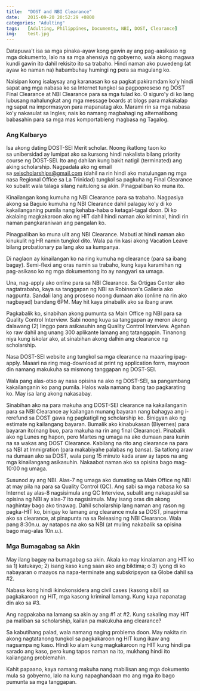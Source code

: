 ```yaml
---
title:  "DOST and NBI Clearance"
date:   2015-09-20 20:52:29 +0800
categories: "Adulting"
tags:   [Adulting, Philippines, Documents, NBI, DOST, Clearance]
img:    test.jpg
---
```

Datapuwa't isa sa mga pinaka-ayaw kong gawin ay ang pag-aasikaso ng mga dokumento, lalo na sa mga ahensiya ng gobyerno, wala akong magawa kundi gawin ito dahil rekisito ito sa trabaho. Hindi naman ako puwedeng (at ayaw ko naman na) habambuhay humingi ng pera sa magulang ko.

Naisipan kong isalaysay ang karanasan ko sa pagkat pakiramdam ko'y hindi sapat ang mga nabasa ko sa Internet tungkol sa pagpoproseso ng DOST Final Clearance at NBI Clearance para sa mga tulad ko. O siguro'y di ko lang lubusang nahalungkat ang mga message boards at blogs para makakalap ng sapat na impormasyon para mapanatag ako. Marami rin sa mga nabasa ko'y nakasulat sa Ingles; nais ko namang magbahagi ng alternatibong babasahin para sa mga mas komportableng magbasa ng Tagalog.

<h3>Ang Kalbaryo</h3>

Isa akong dating DOST-SEI Merit scholar. Noong ikatlong taon ko sa unibersidad ay lumipat ako sa kursong hindi nakalista bilang priority course ng DOST-SEI. Ito ang dahilan kung bakit natigil (terminated) ang aking scholarship. Nagpadala ako ng email sa seischolarships@gmail.com (dahil na rin hindi ako matulungan ng mga nasa Regional Office sa La Trinidad) tungkol sa pagkuha ng Final Clearance ko subalit wala talaga silang naitulong sa akin. Pinagpaliban ko muna ito.

Kinailangan kong kumuha ng NBI Clearance para sa trabaho. Nagpasiya akong sa Baguio kumuha ng NBI Clearance dahil palagay ko'y di ko kakailanganing pumila nang kehaba-haba o ketagal-tagal doon. Di ko akalaing magkakaroon ako ng HIT dahil hindi naman ako kriminal, hindi rin naman pangkaraniwan ang pangalan ko.

Pinagpaliban ko muna ulit ang NBI Clearance. Mabuti at hindi naman ako kinukulit ng HR namin tungkol dito. Wala pa rin kasi akong Vacation Leave bilang probationary pa lang ako sa kumpanya.

Di naglaon ay kinailangan ko na ring kumuha ng clearance (para sa ibang bagay). Semi-flexi ang oras namin sa trabaho, kung kaya karamihan ng pag-asikaso ko ng mga dokumentong ito ay nangyari sa umaga.

Una, nag-apply ako online para sa NBI Clearance. Sa Ortigas Center ako nagtatrabaho, kaya sa tanggapan ng NBI sa Robinson's Galleria ako nagpunta. Sandali lang ang proseso noong dumaan ako (online na rin ako nagbayad) bandang 6PM. May hit kaya pinabalik ako sa ibang araw.

Pagkabalik ko, sinabihan akong pumunta sa Main Office ng NBI para sa Quality Control Interview. Sabi noong kuya sa tanggapan ay meron akong dalawang (2) linggo para asikasuhin ang Quality Control Interview. Agahan ko raw dahil ang unang 300 aplikante lamang ang tatanggapin. Tinanong niya kung iskolar ako, at sinabihan akong dalhin ang clearance ng scholarship.

Nasa DOST-SEI website ang tungkol sa mga clearance na maaaring ipag-apply. Maaari na ring mag-download at print ng application form, mayroon din namang makukuha sa mismong tanggapan ng DOST-SEI.

Wala pang alas-otso ay nasa opisina na ako ng DOST-SEI, sa pangambang kakailanganin ko pang pumila. Halos wala namang ibang tao pagkarating ko. May isa lang akong nakasabay.

Sinabihan ako na para makuha ang DOST-SEI clearance na kakailanganin para sa NBI Clearance ay kailangan munang bayaran nang bahagya ang i-rerefund sa DOST gawa ng pagkatigil ng scholarship ko. Binigyan ako ng estimate ng kailangang bayaran. Bumalik ako kinabukasan (Biyernes) para bayaran ito(nang buo, para makuha na rin ang final Clearance). Pinabalik ako ng Lunes ng hapon, pero Martes ng umaga na ako dumaan para kunin na sa wakas ang DOST Clearance. Kabilang na rito ang clearance na para sa NBI at Immigration (para makabiyahe palabas ng bansa). Sa tatlong araw na dumaan ako sa DOST, wala pang 15 minuto kada araw ay tapos na ang mga kinailangang asikasuhin. Nakaabot naman ako sa opisina bago mag-10:00 ng umaga.

Susunod ay ang NBI. Alas-7 ng umaga ako dumating sa Main Office ng NBI at may pila na para sa Quality Control (QC). Ang sabi sa mga nabasa ko sa Internet ay alas-8 nagsisimula ang QC Interview, subalit ang nakapaskil sa opisina ng NBI ay alas-7 ito nagsisimula. May isang oras din akong naghintay bago ako tinawag. Dahil scholarship lang naman ang rason ng pagka-HIT ko, binigay ko lamang ang clearance mula sa DOST, pinapirma ako sa clearance, at pinapunta na sa Releasing ng NBI Clearance. Wala pang 8:30n.u. ay natapos na ako sa NBI (at muling nakabalik sa opisina bago mag-alas 10n.u.).

<h3>Mga Bumagabag sa Akin</h3>

May ilang bagay na bumagabag sa akin. Akala ko may kinalaman ang HIT ko sa 1) katukayo; 2) isang kaso kung saan ako ang biktima; o 3) iyong di ko nabayaran o maayos na napa-terminate ang subskripsyon sa Globe dahil sa #2.

Nabasa kong hindi ikinokonsidera ang civil cases (kasong sibil) sa pagkakaroon ng HIT, mga kasong kriminal lamang. Kung kaya napanatag din ako sa #3.

Ang nagpakaba na lamang sa akin ay ang #1 at #2. Kung sakaling may HIT pa maliban sa scholarship, kailan pa makukuha ang clearance?

Sa kabutihang palad, wala namang naging problema doon. May nakita rin akong nagtatanong tungkol sa pagkakaroon ng HIT kung ikaw ang nagsampa ng kaso. Hindi ko alam kung magkakaroon ng HIT kung hindi pa sarado ang kaso, pero kung tapos naman na ito, mukhang hindi ito kailangang problemahin.

Kahit papaano, kaya namang makuha nang mabilisan ang mga dokumento mula sa gobyerno, lalo na kung napaghandaan mo ang mga ito bago pumunta sa mga tanggapan.